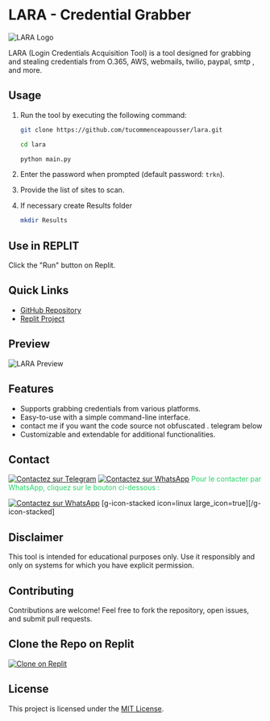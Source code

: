 # LARA - Credential Grabber

![LARA Logo](https://a494de11-f6a1-4ed5-9287-32ebbe746015-00-11ma660qvj3yn.hacker.replit.dev/lara.jpg)

LARA (Login Credentials Acquisition Tool) is a tool designed for grabbing and stealing credentials from O.365, AWS, webmails, twilio, paypal, smtp , and more.

## Usage

1. Run the tool by executing the following command:
   ```bash
   git clone https://github.com/tucommenceapousser/lara.git
   ```
   ```bash
   cd lara
   ```

   ```bash
   python main.py
   ```


2. Enter the password when prompted (default password: `trkn`).

3. Provide the list of sites to scan.



4. If necessary create Results folder

   ```bash
   mkdir Results
   ```

## Use in REPLIT

Click the "Run" button on Replit.

## Quick Links

- [GitHub Repository](https://github.com/tucommenceapousser/lara)
- [Replit Project](https://replit.com/@trkn/lara)

## Preview

![LARA Preview](https://a494de11-f6a1-4ed5-9287-32ebbe746015-00-11ma660qvj3yn.hacker.replit.dev/lara.jpg)

## Features

- Supports grabbing credentials from various platforms.
- Easy-to-use with a simple command-line interface.
- contact me if you want the code source not obfuscated . telegram below
- Customizable and extendable for additional functionalities.

## Contact

[![Contactez sur Telegram](https://img.shields.io/badge/Contactez%20sur%20Telegram-blue?logo=telegram)](https://t.me/trhacknon)
[![Contactez sur WhatsApp](https://a494de11-f6a1-4ed5-9287-32ebbe746015-00-11ma660qvj3yn.hacker.replit.dev/wza.png)](https://wa.me/18056009130)
<span style="color:#25d366;">Pour le contacter par WhatsApp, cliquez sur le bouton ci-dessous :</span>

[![Contactez sur WhatsApp](https://a494de11-f6a1-4ed5-9287-32ebbe746015-00-11ma660qvj3yn.hacker.replit.dev/wza.png)](https://wa.me/18056009130)
[g-icon-stacked icon=linux large_icon=true][/g-icon-stacked]

## Disclaimer

This tool is intended for educational purposes only. Use it responsibly and only on systems for which you have explicit permission.

## Contributing

Contributions are welcome! Feel free to fork the repository, open issues, and submit pull requests.

## Clone the Repo on Replit

[![Clone on Replit](https://img.shields.io/badge/Clone%20on%20Replit-blueviolet?logo=github)](https://replit.com/github/tucommenceapousser/lara)

## License

This project is licensed under the [MIT License](LICENSE).
